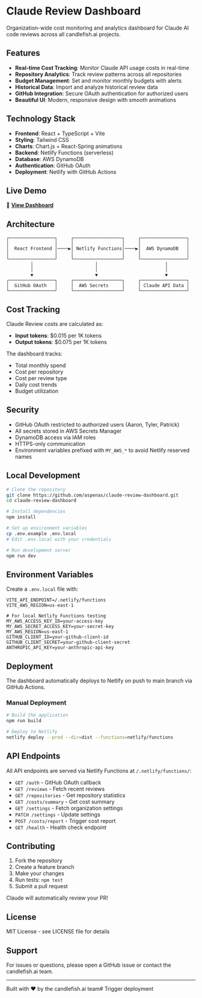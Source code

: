 # Claude Review Dashboard

Organization-wide cost monitoring and analytics dashboard for Claude AI code reviews across all candlefish.ai projects.

## Features

- **Real-time Cost Tracking**: Monitor Claude API usage costs in real-time
- **Repository Analytics**: Track review patterns across all repositories
- **Budget Management**: Set and monitor monthly budgets with alerts
- **Historical Data**: Import and analyze historical review data
- **GitHub Integration**: Secure OAuth authentication for authorized users
- **Beautiful UI**: Modern, responsive design with smooth animations

## Technology Stack

- **Frontend**: React + TypeScript + Vite
- **Styling**: Tailwind CSS
- **Charts**: Chart.js + React-Spring animations
- **Backend**: Netlify Functions (serverless)
- **Database**: AWS DynamoDB
- **Authentication**: GitHub OAuth
- **Deployment**: Netlify with GitHub Actions

## Live Demo

🚀 **[View Dashboard](https://beamish-froyo-ed37ee.netlify.app)**

## Architecture

```
┌─────────────────┐     ┌──────────────────┐     ┌─────────────────┐
│                 │     │                  │     │                 │
│  React Frontend │────▶│ Netlify Functions│────▶│  AWS DynamoDB   │
│                 │     │                  │     │                 │
└─────────────────┘     └──────────────────┘     └─────────────────┘
         │                       │                         │
         │                       │                         │
         ▼                       ▼                         ▼
┌─────────────────┐     ┌──────────────────┐     ┌─────────────────┐
│  GitHub OAuth   │     │  AWS Secrets     │     │ Claude API Data │
└─────────────────┘     └──────────────────┘     └─────────────────┘
```

## Cost Tracking

Claude Review costs are calculated as:
- **Input tokens**: $0.015 per 1K tokens
- **Output tokens**: $0.075 per 1K tokens

The dashboard tracks:
- Total monthly spend
- Cost per repository
- Cost per review type
- Daily cost trends
- Budget utilization

## Security

- GitHub OAuth restricted to authorized users (Aaron, Tyler, Patrick)
- All secrets stored in AWS Secrets Manager
- DynamoDB access via IAM roles
- HTTPS-only communication
- Environment variables prefixed with `MY_AWS_*` to avoid Netlify reserved names

## Local Development

```bash
# Clone the repository
git clone https://github.com/aspenas/claude-review-dashboard.git
cd claude-review-dashboard

# Install dependencies
npm install

# Set up environment variables
cp .env.example .env.local
# Edit .env.local with your credentials

# Run development server
npm run dev
```

## Environment Variables

Create a `.env.local` file with:

```env
VITE_API_ENDPOINT=/.netlify/functions
VITE_AWS_REGION=us-east-1

# For local Netlify Functions testing
MY_AWS_ACCESS_KEY_ID=your-access-key
MY_AWS_SECRET_ACCESS_KEY=your-secret-key
MY_AWS_REGION=us-east-1
GITHUB_CLIENT_ID=your-github-client-id
GITHUB_CLIENT_SECRET=your-github-client-secret
ANTHROPIC_API_KEY=your-anthropic-api-key
```

## Deployment

The dashboard automatically deploys to Netlify on push to main branch via GitHub Actions.

### Manual Deployment

```bash
# Build the application
npm run build

# Deploy to Netlify
netlify deploy --prod --dir=dist --functions=netlify/functions
```

## API Endpoints

All API endpoints are served via Netlify Functions at `/.netlify/functions/`:

- `GET /auth` - GitHub OAuth callback
- `GET /reviews` - Fetch recent reviews
- `GET /repositories` - Get repository statistics
- `GET /costs/summary` - Get cost summary
- `GET /settings` - Fetch organization settings
- `PATCH /settings` - Update settings
- `POST /costs/report` - Trigger cost report
- `GET /health` - Health check endpoint

## Contributing

1. Fork the repository
2. Create a feature branch
3. Make your changes
4. Run tests: `npm test`
5. Submit a pull request

Claude will automatically review your PR!

## License

MIT License - see LICENSE file for details

## Support

For issues or questions, please open a GitHub issue or contact the candlefish.ai team.

---

Built with ❤️ by the candlefish.ai team# Trigger deployment
